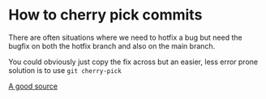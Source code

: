 # How to cherry pick commits

There are often situations where we need to hotfix a bug but need the bugfix on both the hotfix branch and also on the main branch.

You could obviously just copy the fix across but an easier, less error prone solution is to use `git cherry-pick`

[A good source](https://www.devroom.io/2010/06/10/cherry-picking-specific-commits-from-another-branch/)
